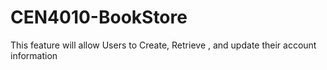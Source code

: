 # CEN4010-BookStore
This feature will allow Users to Create, Retrieve , and update their account information 
